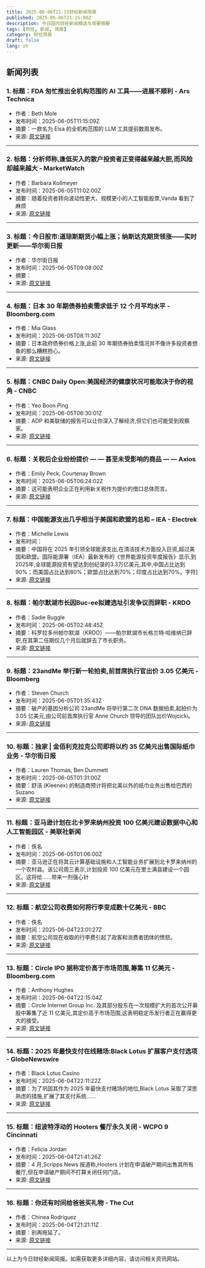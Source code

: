 ```yaml
---
title: 2025-06-06T21:15财经新闻简报
published: 2025-06-06T21:15:00Z
description: 今日国内财经新闻精选与简要摘要
tags: [财经, 新闻, 简报]
category: 财经简报
draft: false
lang: zh
---
```


## 新闻列表

### 1. 标题：FDA 匆忙推出全机构范围的 AI 工具——进展不顺利 - Ars Technica
- 作者：Beth Mole
- 发布时间：2025-06-05T11:15:09Z
- 摘要：一款名为 Elsa 的全机构范围的 LLM 工具提前数周发布。
- 来源: [原文链接](https://arstechnica.com/health/2025/06/fda-rushed-out-agency-wide-ai-tool-its-not-going-well/)

---

### 2. 标题：分析师称,逢低买入的散户投资者正变得越来越大胆,而风险却越来越大 - MarketWatch
- 作者：Barbara Kollmeyer
- 发布时间：2025-06-05T11:02:00Z
- 摘要：随着投资者转向波动性更大、规模更小的人工智能股票,Vanda 看到了麻烦
- 来源: [原文链接](https://www.marketwatch.com/story/buy-the-dip-retail-investors-are-getting-bolder-just-when-the-risks-are-getting-bigger-say-analysts-d06491c9)

---

### 3. 标题：今日股市:道琼斯期货小幅上涨；纳斯达克期货领涨——实时更新——华尔街日报
- 作者：华尔街日报
- 发布时间：2025-06-05T09:08:00Z
- 摘要：
- 来源: [原文链接](https://www.wsj.com/livecoverage/stock-market-today-trump-tariffs-trade-war-06-05-2025)

---

### 4. 标题：日本 30 年期债券拍卖需求低于 12 个月平均水平 - Bloomberg.com
- 作者：Mia Glass
- 发布时间：2025-06-05T08:11:30Z
- 摘要：日本政府债券价格上涨,此前 30 年期债券拍卖情况并不像许多投资者想象的那么糟糕担心。
- 来源: [原文链接](https://www.bloomberg.com/news/articles/2025-06-05/japan-30-year-bond-auction-demand-weaker-than-12-month-average)

---

### 5. 标题：CNBC Daily Open:美国经济的健康状况可能取决于你的视角 - CNBC
- 作者：Yeo Boon Ping
- 发布时间：2025-06-05T06:30:01Z
- 摘要：ADP 和美联储的报告可以让你深入了解经济,但它们也可能受到观察家。
- 来源: [原文链接](https://www.cnbc.com/2025/06/05/cnbc-daily-open-health-of-us-economy-depends-on-viewing-angle.html)

---

### 6. 标题：关税后企业纷纷提价 — — 甚至未受影响的商品 — — Axios
- 作者：Emily Peck, Courtenay Brown
- 发布时间：2025-06-05T06:24:02Z
- 摘要：这可能表明企业正在利用新关税作为提价的借口总体而言。
- 来源: [原文链接](https://www.axios.com/2025/06/04/trump-tariffs-prices)

---

### 7. 标题：中国能源支出几乎相当于美国和欧盟的总和 – IEA - Electrek
- 作者：Michelle Lewis
- 发布时间：
- 摘要：中国将在 2025 年引领全球能源支出,在清洁技术方面投入巨资,超过美国和欧盟。国际能源署（IEA）最新发布的《世界能源投资年度报告》显示,到2025年,全球能源投资有望达到创纪录的3.3万亿美元,其中,中国占比达到90%；而美国占比达到80%；欧盟占比达到70%；印度占比达到70%。字符]
- 来源: [原文链接]()

---

### 8. 标题：帕尔默湖市长因Buc-ee拟建选址引发争议而辞职 - KRDO
- 作者：Sadie Buggle
- 发布时间：2025-06-05T02:48:45Z
- 摘要：科罗拉多州帕尔默湖（KRDO）——帕尔默湖市长格兰特·哈维纳已辞职,在其第二任期仅几个月后就辞去了市长职务。
- 来源: [原文链接](https://krdo.com/news/2025/06/04/mayor-of-palmer-lake-resigns-amid-controversy-surrounding-buc-ees-proposal/)

---

### 9. 标题：23andMe 举行新一轮拍卖,前首席执行官出价 3.05 亿美元 - Bloomberg
- 作者：Steven Church
- 发布时间：2025-06-05T01:35:43Z
- 摘要：破产的基因分析公司 23andMe 将举行第二次 DNA 数据拍卖,起拍价为 3.05 亿美元,由公司前首席执行官 Anne Church 领导的团队出价Wojcicki。
- 来源: [原文链接](https://www.bloomberg.com/news/articles/2025-06-05/23andme-sets-new-auction-with-305-million-new-bid-from-ex-ceo)

---

### 10. 标题：独家 | 金佰利克拉克公司即将以约 35 亿美元出售国际纸巾业务 - 华尔街日报
- 作者：Lauren Thomas, Ben Dummett
- 发布时间：2025-06-05T01:31:00Z
- 摘要：舒洁 (Kleenex) 的制造商预计将把北美以外的纸巾业务出售给巴西的Suzano
- 来源: [原文链接](https://www.wsj.com/business/deals/kimberly-clark-nears-roughly-3-5-billion-sale-of-international-tissue-business-299c17d5)

---

### 11. 标题：亚马逊计划在北卡罗来纳州投资 100 亿美元建设数据中心和人工智能园区 - 美联社新闻
- 作者：佚名
- 发布时间：2025-06-05T01:06:00Z
- 摘要：亚马逊正在将其云计算基础设施和人工智能业务扩展到北卡罗来纳州的一个农村县。该公司周三表示,计划投资 100 亿美元在里士满县建设一个园区。这将给……带来一剂强心针
- 来源: [原文链接](https://apnews.com/article/amazon-north-carolina-data-center-jobs-338bef3890bb61159e1b6bedfd2efbb5)

---

### 12. 标题：航空公司收费如何将行李变成数十亿美元 - BBC
- 作者：佚名
- 发布时间：2025-06-04T23:01:27Z
- 摘要：航空公司现在收取的行李费引起了政客和消费者团体的愤怒。
- 来源: [原文链接](https://www.bbc.com/news/articles/c0qg3ylx2g9o)

---

### 13. 标题：Circle IPO 据称定价高于市场范围,筹集 11 亿美元 - Bloomberg.com
- 作者：Anthony Hughes
- 发布时间：2025-06-04T22:15:04Z
- 摘要：Circle Internet Group Inc. 及其部分股东在一次规模扩大的首次公开募股中筹集了近 11 亿美元,其定价高于市场范围,这表明稳定币发行者正在赢得更大的接受。
- 来源: [原文链接](https://www.bloomberg.com/news/articles/2025-06-04/circle-ipo-is-said-to-price-above-range-to-raise-1-1-billion)

---

### 14. 标题：2025 年最快支付在线赌场:Black Lotus 扩展客户支付选项 - GlobeNewswire
- 作者：Black Lotus Casino
- 发布时间：2025-06-04T22:11:22Z
- 摘要：为了巩固其作为 2025 年最快支付赌场的地位,Black Lotus 采取了深思熟虑的措施,扩展了其支付系统......
- 来源: [原文链接](https://www.globenewswire.com/news-release/2025/06/04/3094048/0/en/Fastest-Payout-Online-Casinos-2025-Black-Lotus-Expands-Customer-Payment-Options.html)

---

### 15. 标题：纽波特浮动的 Hooters 餐厅永久关闭 - WCPO 9 Cincinnati
- 作者：Felicia Jordan
- 发布时间：2025-06-04T21:41:26Z
- 摘要：4 月,Scripps News 报道称,Hooters 计划在申请破产期间出售其所有餐厅,但在申请破产期间不打算关闭任何门店。
- 来源: [原文链接](https://www.wcpo.com/news/local-news/campbell-county/newport-community/newports-floating-hooters-location-is-permanently-closed)

---

### 16. 标题：你还有时间给爸爸买礼物 - The Cut
- 作者：Chinea Rodriguez
- 发布时间：2025-06-04T21:21:11Z
- 摘要：别再拖延了。
- 来源: [原文链接](http://www.thecut.com/article/best-last-minute-fathers-day-gifts-2025.html)

---


以上为今日财经新闻简报。如需获取更多详细内容，请访问相关资讯网站。